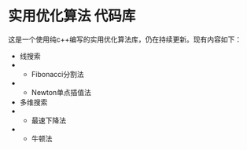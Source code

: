 # 实用优化算法 代码库

这是一个使用纯c++编写的实用优化算法库，仍在持续更新。现有内容如下：

- 线搜索
- - Fibonacci分割法
- - Newton单点插值法
- 多维搜索
- - 最速下降法
- - 牛顿法
